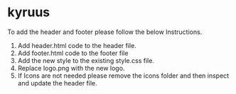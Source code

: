 # kyruus

To add the header and footer please follow the below Instructions.

1. Add header.html code to the header file.
2. Add footer.html code to the footer file
3. Add the new style to the existing style.css file.
4. Replace logo.png with the new logo.
5. If Icons are not needed please remove the icons folder and then inspect and update the header file.
